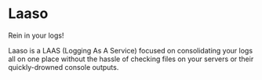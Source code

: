 # Laaso
Rein in your logs!

Laaso is a LAAS (Logging As A Service) focused on consolidating your logs all on one place without the hassle of checking files on your servers or their quickly-drowned console outputs.
